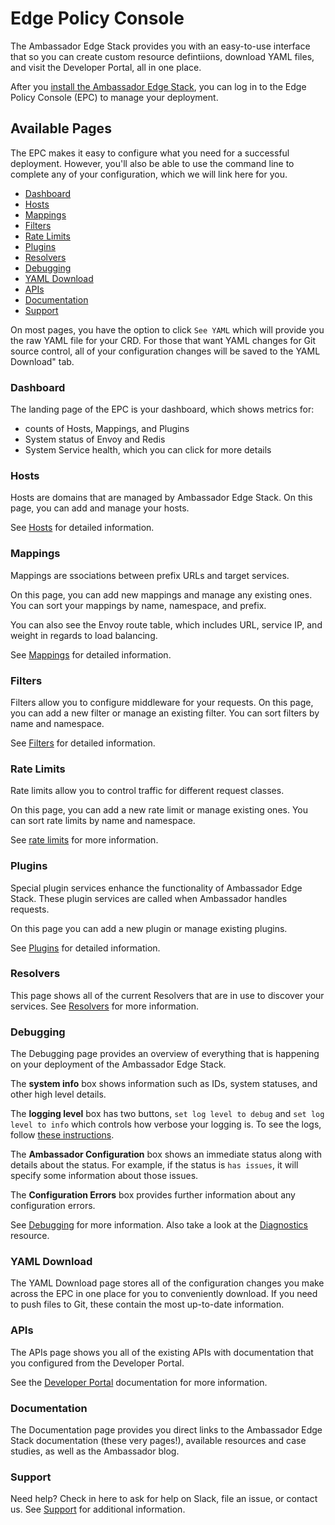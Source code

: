 # Edge Policy Console

The Ambassador Edge Stack provides you with an easy-to-use interface that so you can create custom resource defintiions, download YAML files, and visit the Developer Portal, all in one place. 

After you [install the Ambassador Edge Stack](/user-guide/install), you can log in to the Edge Policy Console (EPC) to manage your deployment.

## Available Pages

The EPC makes it easy to configure what you need for a successful deployment. However, you'll also be able to use the command line to complete any of your configuration, which we will link here for you.

* [Dashboard](/about/edge-policy-console#dashboard)
* [Hosts](/about/edge-policy-console#hosts)
* [Mappings](/about/edge-policy-console#mappings)
* [Filters](/about/edge-policy-console#filters)
* [Rate Limits](/about/edge-policy-console#rate-limits)
* [Plugins](/about/edge-policy-console#plugins)
* [Resolvers](/about/edge-policy-console#resolvers)
* [Debugging](/about/edge-policy-console#debugging)
* [YAML Download](/about/edge-policy-console#yaml-download)
* [APIs](/about/edge-policy-console#apis)
* [Documentation](/about/edge-policy-console#documentation)
* [Support](/about/edge-policy-console#support)

On most pages, you have the option to click `See YAML` which will provide you the raw YAML file for your CRD. For those that want YAML changes for Git source control, all of your configuration changes will be saved to the YAML Download" tab.

### Dashboard

The landing page of the EPC is your dashboard, which shows metrics for:

* counts of Hosts, Mappings, and Plugins
* System status of Envoy and Redis
* System Service health, which you can click for more details

### Hosts

Hosts are domains that are managed by Ambassador Edge Stack. On this page, you can add and manage your hosts.

See [Hosts](/reference/host) for detailed information.

### Mappings

Mappings are ssociations between prefix URLs and target services.

On this page, you can add new mappings and manage any existing ones. You can sort your mappings by name, namespace, and prefix.

You can also see the Envoy route table, which includes URL, service IP, and weight in regards to load balancing.

See [Mappings](/reference/mappings) for detailed information.

### Filters

Filters allow you to configure middleware for your requests. On this page, you can add a new filter or manage an existing filter. You can sort filters by name and namespace.

See [Filters](/reference/filter-reference) for detailed information.

### Rate Limits

Rate limits allow you to control traffic for different request classes.

On this page, you can add a new rate limit or manage existing ones. You can sort rate limits by name and namespace.

See [rate limits](/reference/rate-limits) for more information.

### Plugins

Special plugin services enhance the functionality of Ambassador Edge Stack. These plugin services are called when Ambassador handles requests.

On this page you can add a new plugin or manage existing plugins.

See [Plugins](/reference/services/services/) for detailed information.

### Resolvers

This page shows all of the current Resolvers that are in use to discover your services. See [Resolvers](/reference/core/resolvers) for more information.

### Debugging

The Debugging page provides an overview of everything that is happening on your deployment of the Ambassador Edge Stack.

The **system info** box shows information such as IDs, system statuses, and other high level details.

The **logging level** box has two buttons, `set log level to debug` and `set log level to info` which controls how verbose your logging is. To see the logs, follow [these instructions](/reference/debugging/#a-namelogsagetting-access-to-the-ambassador-logs).

The **Ambassador Configuration** box shows an immediate status along with details about the status. For example, if the status is `has issues`, it will specify some information about those issues.

The **Configuration Errors** box provides further information about any configuration errors.

See [Debugging](/reference/debugging) for more information. Also take a look at the [Diagnostics](/reference/diagnostics/) resource.

### YAML Download

The YAML Download page stores all of the configuration changes you make across the EPC in one place for you to conveniently download. If you need to push files to Git, these contain the most up-to-date information.

### APIs

The APIs page shows you all of the existing APIs with documentation that you configured from the Developer Portal.

See the [Developer Portal](/reference/dev-portal) documentation for more information.

### Documentation

The Documentation page provides you direct links to the Ambassador Edge Stack documentation (these very pages!), available resources and case studies, as well as the Ambassador blog.

### Support

Need help? Check in here to ask for help on Slack, file an issue, or contact us. See [Support](/about/support) for additional information.
